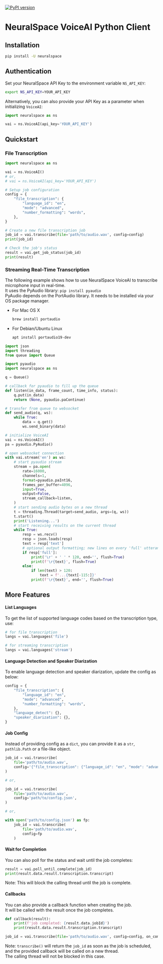 [![PyPI version](https://badge.fury.io/py/neuralspace.svg)](https://badge.fury.io/py/neuralspace)

# NeuralSpace VoiceAI Python Client


## Installation
```bash
pip install -U neuralspace
```  


## Authentication
Set your NeuralSpace API Key to the environment variable `NS_API_KEY`:
```bash
export NS_API_KEY=YOUR_API_KEY
```  
Alternatively, you can also provide your API Key as a parameter when initializing `VoiceAI`: 
```python
import neuralspace as ns

vai = ns.VoiceAI(api_key='YOUR_API_KEY')
```  


## Quickstart

### File Transcription

```python
import neuralspace as ns

vai = ns.VoiceAI()
# or,
# vai = ns.VoiceAI(api_key='YOUR_API_KEY')

# Setup job configuration
config = {
    "file_transcription": {
        "language_id": "en",
        "mode": "advanced",
        "number_formatting": "words",
    },
}

# Create a new file transcription job
job_id = vai.transcribe(file='path/to/audio.wav', config=config)
print(job_id)

# Check the job's status
result = vai.get_job_status(job_id)
print(result)
```  

### Streaming Real-Time Transcription
The following example shows how to use NeuralSpace VoiceAI to transcribe microphone input in real-time.  
It uses the PyAudio library: `pip install pyaudio`  
PyAudio depends on the PortAudio library. It needs to be installed via your OS package manager.  
* For Mac OS X
    ```bash
    brew install portaudio
    ```
* For Debian/Ubuntu Linux
    ```bash
    apt install portaudio19-dev
    ```

```python
import json
import threading
from queue import Queue

import pyaudio
import neuralspace as ns

q = Queue()

# callback for pyaudio to fill up the queue
def listen(in_data, frame_count, time_info, status):
    q.put(in_data)
    return (None, pyaudio.paContinue)

# transfer from queue to websocket
def send_audio(q, ws):
    while True:
        data = q.get()
        ws.send_binary(data)

# initialize VoiceAI
vai = ns.VoiceAI()
pa = pyaudio.PyAudio()

# open websocket connection
with vai.stream('en') as ws:
    # start pyaudio stream
    stream = pa.open(
        rate=16000,
        channels=1,
        format=pyaudio.paInt16,
        frames_per_buffer=4096,
        input=True,
        output=False,
        stream_callback=listen,
    )
    # start sending audio bytes on a new thread
    t = threading.Thread(target=send_audio, args=(q, ws))
    t.start()
    print('Listening...')
    # start receiving results on the current thread
    while True:
        resp = ws.recv()
        resp = json.loads(resp)
        text = resp['text']
        # optional output formatting; new lines on every 'full' utterance
        if resp['full']:
            print('\r' + ' ' * 120, end='', flush=True)
            print(f'\r{text}', flush=True)
        else:
            if len(text) > 120:
                text = f'...{text[-115:]}'
            print(f'\r{text}', end='', flush=True)
```  


## More Features

#### List Languages
To get the list of supported language codes based on the transcription type, use:  
```python
# for file transcription
langs = vai.languages('file')

# for streaming transcription
langs = vai.languages('stream')
```

#### Language Detection and Speaker Diarization
To enable language detection and speaker diarization, update the config as below:  
```python
config = {
    "file_transcription": {
        "language_id": "en",
        "mode": "advanced",
        "number_formatting": "words",
    },
    "language_detect": {},
    "speaker_diarization": {},
}
```  

#### Job Config
Instead of providing config as a `dict`, you can provide it as a `str`, `pathlib.Path` or a file-like object.  
```python
job_id = vai.transcribe(
    file='path/to/audio.wav',
    config='{"file_transcription": {"language_id": "en", "mode": "advanced", "number_formatting": "words"}}',
)

# or, 

job_id = vai.transcribe(
    file='path/to/audio.wav',
    config='path/to/config.json',
)

# or, 

with open('path/to/config.json') as fp:
    job_id = vai.transcribe(
        file='path/to/audio.wav',
        config=fp
    )
```  

#### Wait for Completion
You can also poll for the status and wait until the job completes:  
```python
result = vai.poll_until_complete(job_id)
print(result.data.result.transcription.transcript)
```  
Note: This will block the calling thread until the job is complete.  

#### Callbacks
You can also provide a callback function when creating the job.  
It will be called with the result once the job completes.
```python
def callback(result):
    print(f'job completed: {result.data.jobId}')
    print(result.data.result.transcription.transcript)

job_id = vai.transcribe(file='path/to/audio.wav', config=config, on_complete=callback)
```  
Note: `transcribe()` will return the `job_id` as soon as the job is scheduled, and the provided callback will be called on a new thread.  
The calling thread will not be blocked in this case.  
